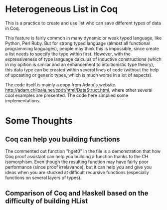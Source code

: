 # Heterogeneous List in Coq

This is a practice to create and use list who can save different types of data in Coq.

This feature is fairly common in many dynamic or weak typed language, like Python, Perl Ruby. But for strong typed language (almost all functional programming languages), people may think this is impossible, since create a list needs to specify the type within first. However, with the expressiveness of type language calculus of inductive constructions (which in my opition is similar and an enhancement to intuitionistic type theory), this data type can be created within several lines of code (without the help of upcasting or generic types, which is much worse in a lot of aspects).

The code itself is mainly a copy from Adam's website http://adam.chlipala.net/cpdt/html/DataStruct.html, where other several cool examples are presented. The code here simplied some implementations.

# Some Thoughts
## Coq can help you building functions
The commented out function "hget0" in the file is a demonstration that how Coq proof assistant can help you building a function thanks to the CH isomorphism. Even though the resulting function may have fairly poor performance (since proof irrelavance), but it can help you and give you ideas when you are stucked at difficult recursive functions (especially functions on several layers of types).

## Comparison of Coq and Haskell based on the difficulty of building HList

